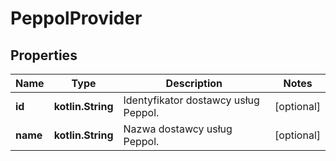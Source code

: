 
# PeppolProvider

## Properties
| Name | Type | Description | Notes |
| ------------ | ------------- | ------------- | ------------- |
| **id** | **kotlin.String** | Identyfikator dostawcy usług Peppol. |  [optional] |
| **name** | **kotlin.String** | Nazwa dostawcy usług Peppol. |  [optional] |



